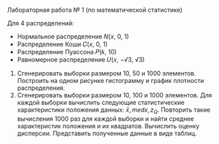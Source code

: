 Лабораторная работа № 1 (по математической статистике)

Для 4 распределений:
- Нормальное распределение 𝑁(𝑥, 0, 1)
- Распределение Коши 𝐶(𝑥, 0, 1)
- Распределение Пуассона 𝑃(𝑘, 10)
- Равномерное распределение 𝑈(𝑥, −√3, √3)

1. Сгенерировать выборки размером 10, 50 и 1000 элементов.
Построить на одном рисунке гистограмму и график плотности распределения.
2. Сгенерировать выборки размером 10, 100 и 1000 элементов.
Для каждой выборки вычислить следующие статистические характеристики
положения данных: $\bar{x}, medx, z_Q$. Повторить такие вычисления
1000 раз для каждой выборки и найти среднее характеристик положения
и их квадратов. Вычислить оценку дисперсии. Представить полученные данные в виде таблиц.

